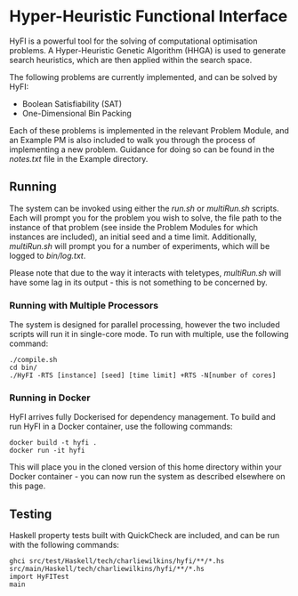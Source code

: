 # Hyper-Heuristic Functional Interface

HyFI is a powerful tool for the solving of computational optimisation problems.
A Hyper-Heuristic Genetic Algorithm (HHGA) is used to generate search heuristics,
which are then applied within the search space.

The following problems are currently implemented, and can be solved by HyFI:

 - Boolean Satisfiability (SAT)
 - One-Dimensional Bin Packing

 Each of these problems is implemented in the relevant Problem Module,
 and an Example PM is also included to walk you through the process of implementing a new problem.
 Guidance for doing so can be found in the *notes.txt* file in the Example directory.

## Running

The system can be invoked using either the *run.sh* or *multiRun.sh* scripts.
Each will prompt you for the problem you wish to solve,
the file path to the instance of that problem (see inside the Problem Modules for which instances are included),
an initial seed and a time limit.
Additionally,
*multiRun.sh* will prompt you for a number of experiments,
which will be logged to *bin/log.txt*.

Please note that due to the way it interacts with teletypes,
*multiRun.sh* will have some lag in its output -
this is not something to be concerned by.

### Running with Multiple Processors

The system is designed for parallel processing,
however the two included scripts will run it in single-core mode.
To run with multiple,
use the following command:

    ./compile.sh
    cd bin/
    ./HyFI -RTS [instance] [seed] [time limit] +RTS -N[number of cores]

### Running in Docker

HyFI arrives fully Dockerised for dependency management.
To build and run HyFI in a Docker container, use the following commands:

    docker build -t hyfi .
    docker run -it hyfi

This will place you in the cloned version of this home directory within your Docker container -
you can now run the system as described elsewhere on this page.

## Testing
Haskell property tests built with QuickCheck are included,
and can be run with the following commands:

    ghci src/test/Haskell/tech/charliewilkins/hyfi/**/*.hs  src/main/Haskell/tech/charliewilkins/hyfi/**/*.hs
    import HyFITest
    main
